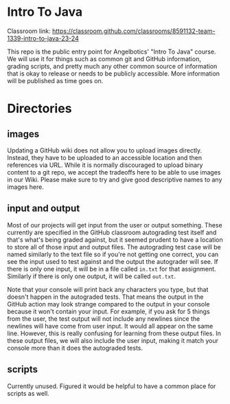 # Intro To Java

Classroom link: https://classroom.github.com/classrooms/8591132-team-1339-intro-to-java-23-24

This repo is the public entry point for Angelbotics' "Intro To Java" course. We will use it for things such as common git and GitHub information, grading scripts, and pretty much any other common source of information that is okay to release or needs to be publicly accessible. More information will be published as time goes on.

# Directories
## images
Updating a GitHub wiki does not allow you to upload images directly. Instead, they have to be uploaded to an accessible location and then references via URL. While it is normally discouraged to upload binary content to a git repo, we accept the tradeoffs here to be able to use images in our Wiki. Please make sure to try and give good descriptive names to any images here.

## input and output
Most of our projects will get input from the user or output something. These currently are specified in the GitHub classroom autograding test itself and that's what's being graded against, but it seemed prudent to have a location to store all of those input and output files. The autograding test case will be named similarly to the text file so if you're not getting one correct, you can see the input used to test against and the output the autograder will see. If there is only one input, it will be in a file called `in.txt` for that assignment. Similarly if there is only one output, it will be called `out.txt`.

Note that your console will print back any characters you type, but that doesn't happen in the autograded tests. That means the output in the GitHub action may look strange compared to the output in your console because it won't contain your input. For example, if you ask for 5 things from the user, the test output will not include any newlines since the newlines will have come from user input. It would all appear on the same line. However, this is really confusing for learning from these output files. In these output files, we will also include the user input, making it match your console more than it does the autograded tests.

## scripts
Currently unused. Figured it would be helpful to have a common place for scripts as well.
